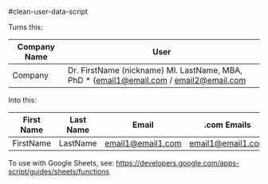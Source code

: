 #clean-user-data-script

Turns this:

| Company Name | User | 
|--------------|------|
| Company|Dr. FirstName (nickname) MI. LastName, MBA, PhD * (email1@email.com / email2@email.com |

Into this:

| First Name | Last Name | Email | .com Emails | Email Host | Company Name |
|------------|-----------|-------|-------------|------------|--------------|
| FirstName| LastName |email1@email1.com|email1@email1.com|email.com| Company |


To use with Google Sheets, see: https://developers.google.com/apps-script/guides/sheets/functions